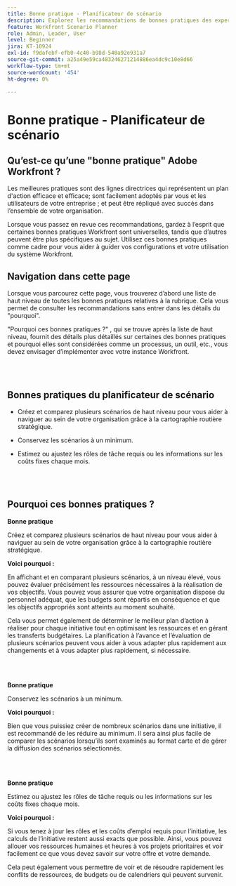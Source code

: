 ```yaml
---
title: Bonne pratique - Planificateur de scénario
description: Explorez les recommandations de bonnes pratiques des experts d’Adobe Workfront concernant l’outil de planification de scénarios.
feature: Workfront Scenario Planner
role: Admin, Leader, User
level: Beginner
jira: KT-10924
exl-id: f9dafebf-efb0-4c40-b98d-540a92e931a7
source-git-commit: a25a49e59ca483246271214886ea4dc9c10e8d66
workflow-type: tm+mt
source-wordcount: '454'
ht-degree: 0%

---
```


# Bonne pratique - Planificateur de scénario

## Qu’est-ce qu’une &quot;bonne pratique&quot; Adobe Workfront ?

Les meilleures pratiques sont des lignes directrices qui représentent un plan d&#39;action efficace et efficace; sont facilement adoptés par vous et les utilisateurs de votre entreprise ; et peut être répliqué avec succès dans l’ensemble de votre organisation.

Lorsque vous passez en revue ces recommandations, gardez à l’esprit que certaines bonnes pratiques Workfront sont universelles, tandis que d’autres peuvent être plus spécifiques au sujet. Utilisez ces bonnes pratiques comme cadre pour vous aider à guider vos configurations et votre utilisation du système Workfront.

## Navigation dans cette page

Lorsque vous parcourez cette page, vous trouverez d’abord une liste de haut niveau de toutes les bonnes pratiques relatives à la rubrique. Cela vous permet de consulter les recommandations sans entrer dans les détails du &quot;pourquoi&quot;.

&quot;Pourquoi ces bonnes pratiques ?&quot; , qui se trouve après la liste de haut niveau, fournit des détails plus détaillés sur certaines des bonnes pratiques et pourquoi elles sont considérées comme un processus, un outil, etc., vous devez envisager d’implémenter avec votre instance Workfront.

</br>
</br>

## Bonnes pratiques du planificateur de scénario

* Créez et comparez plusieurs scénarios de haut niveau pour vous aider à naviguer au sein de votre organisation grâce à la cartographie routière stratégique.

* Conservez les scénarios à un minimum.

* Estimez ou ajustez les rôles de tâche requis ou les informations sur les coûts fixes chaque mois.

</br>
</br>

## Pourquoi ces bonnes pratiques ?

**Bonne pratique**

Créez et comparez plusieurs scénarios de haut niveau pour vous aider à naviguer au sein de votre organisation grâce à la cartographie routière stratégique.



**Voici pourquoi :**

En affichant et en comparant plusieurs scénarios, à un niveau élevé, vous pouvez évaluer précisément les ressources nécessaires à la réalisation de vos objectifs. Vous pouvez vous assurer que votre organisation dispose du personnel adéquat, que les budgets sont répartis en conséquence et que les objectifs appropriés sont atteints au moment souhaité.



Cela vous permet également de déterminer le meilleur plan d’action à réaliser pour chaque initiative tout en optimisant les ressources et en gérant les transferts budgétaires. La planification à l’avance et l’évaluation de plusieurs scénarios peuvent vous aider à vous adapter plus rapidement aux changements et à vous adapter plus rapidement, si nécessaire.

</br>
</br>

**Bonne pratique**

Conservez les scénarios à un minimum.



**Voici pourquoi :**

Bien que vous puissiez créer de nombreux scénarios dans une initiative, il est recommandé de les réduire au minimum. Il sera ainsi plus facile de comparer les scénarios lorsqu’ils sont examinés au format carte et de gérer la diffusion des scénarios sélectionnés.

</br>
</br>

**Bonne pratique**

Estimez ou ajustez les rôles de tâche requis ou les informations sur les coûts fixes chaque mois.

**Voici pourquoi :**

Si vous tenez à jour les rôles et les coûts d’emploi requis pour l’initiative, les calculs de l’initiative restent aussi exacts que possible. Ainsi, vous pouvez allouer vos ressources humaines et heures à vos projets prioritaires et voir facilement ce que vous devez savoir sur votre offre et votre demande.



Cela peut également vous permettre de voir et de résoudre rapidement les conflits de ressources, de budgets ou de calendriers qui peuvent survenir.
